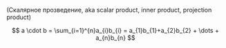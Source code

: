 (Скалярное прозведение, aka scalar product, inner product, projection product)

$$
a  \cdot  b = \sum_{i=1}^{n}a_{i}b_{i} = a_{1}b_{1}+a_{2}b_{2} + \dots + a_{n}b_{n}
$$
